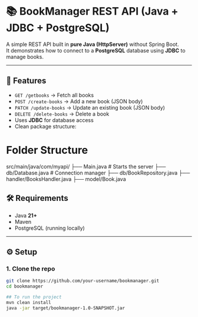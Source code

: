 # 📚 BookManager REST API (Java + JDBC + PostgreSQL)

A simple REST API built in **pure Java (HttpServer)** without Spring Boot.  
It demonstrates how to connect to a **PostgreSQL** database using **JDBC** to manage books.

---

## 🚀 Features

- `GET /getbooks` → Fetch all books
- `POST /create-books` → Add a new book (JSON body)
- `PATCH /update-books` → Update an existing book (JSON body)
- `DELETE /delete-books` → Delete a book 
- Uses **JDBC** for database access
- Clean package structure:

# Folder Structure
  src/main/java/com/myapi/
  ├── Main.java # Starts the server
  ├── db/Database.java # Connection manager
  ├── db/BookRepository.java
  ├── handler/BooksHandler.java
  ├── model/Book.java


## 🛠 Requirements

- Java **21+**
- Maven
- PostgreSQL (running locally)

---

## ⚙️ Setup

### 1. Clone the repo
```bash
git clone https://github.com/your-username/bookmanager.git
cd bookmanager

## To run the project
mvn clean install
java -jar target/bookmanager-1.0-SNAPSHOT.jar
```
